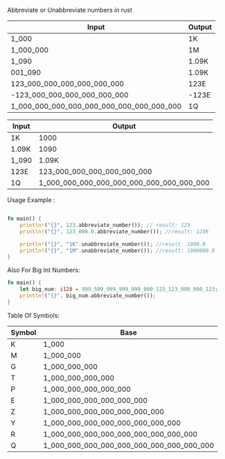 Abbreviate or Unabbreviate numbers in rust


|     Input                   |    Output    |
|-----------------------------|--------------|
|         1_000               |     1K       |
|         1_000_000           |     1M       |
|         1_090               |     1.09K    |
|         001_090               |     1.09K    |
| 123_000_000_000_000_000_000 |     123E     |
| -123_000_000_000_000_000_000 |     -123E     |
| 1_000_000_000_000_000_000_000_000_000_000 |     1Q     |






|     Input                   |    Output    |
|-----------------------------|--------------|
|         1K               |     1000       |
|         1.09K           |     1090      |
|         1_090               |     1.09K    |
|      123E     |123_000_000_000_000_000_000|
|      1Q     |1_000_000_000_000_000_000_000_000_000_000|


Usage Example :

```rust

fn main() {
    println!("{}", 123.abbreviate_number()); // result: 123
    println!("{}", 123_000.0.abbreviate_number()); //result: 123K

    println!("{}", "1K".unabbreviate_number()); //result: 1000.0
    println!("{}", "1M".unabbreviate_number()); //result: 1000000.0
}

```

Also For Big Int Numbers: 
```rust
fn main() {
    let big_num: i128 = 999_509_999_999_999_000_123_123_000_000_123;
    println!("{}", big_num.abbreviate_number());
}

```


Table Of Symbols:

|     Symbol                   |    Base    |
|-----------------------------|--------------|
|         K               |     1_000       |
|         M               |      1_000_000      |
|         G               |     1_000_000_000    |
|      T                 |      1_000_000_000_000 |
|      P                 |      1_000_000_000_000_000  |
|      E                 |      1_000_000_000_000_000_000   |
|      Z                 |      1_000_000_000_000_000_000_000   |
|      Y                 |      1_000_000_000_000_000_000_000_000  |
|      R                 |      1_000_000_000_000_000_000_000_000_000   |
|      Q                 |      1_000_000_000_000_000_000_000_000_000_000   |

